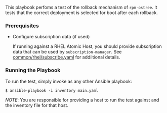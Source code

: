 This playbook perfoms a test of the rollback mechanism of `rpm-ostree`.  It
tests that the correct deployment is selected for boot after each rollback.

### Prerequisites
  - Configure subscription data (if used)

    If running against a RHEL Atomic Host, you should provide subscription
    data that can be used by `subscription-manager`.  See
    [common/rhel/subscribe.yaml](https://github.com/miabbott/atomic-host-tests/blob/test-readme/rhel/subscribe.yaml) for addiltional details.

### Running the Playbook

To run the test, simply invoke as any other Ansible playbook:

```
$ ansible-playbook -i inventory main.yaml
```

*NOTE*: You are responsible for providing a host to run the test against and the
inventory file for that host.

